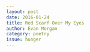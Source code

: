 ```yaml
---
layout: post 
date: 2016-01-24
title: Red Scarf Over My Eyes
author: Evan Morgan
category: poetry
issue: hunger
---
```

